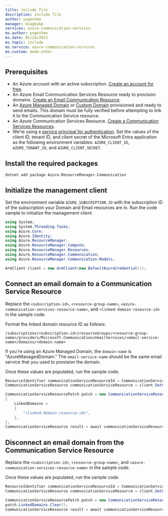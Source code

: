 ```yaml
---
title: include file
description: include file
author: yogeshmo
manager: koagbakp
services: azure-communication-services
ms.author: yogeshmo
ms.date: 05/24/2023
ms.topic: include
ms.service: azure-communication-services
ms.custom: mode-other
---
```


## Prerequisites

- An Azure account with an active subscription. [Create an account for free](https://azure.microsoft.com/pricing/purchase-options/azure-account?cid=msft_learn).
- An Azure Email Communication Services Resource ready to provision domains. [Create an Email Communication Resource](../create-email-communication-resource.md).
- An [Azure Managed Domain](../add-azure-managed-domains.md) or [Custom Domain](../add-custom-verified-domains.md) provisioned and ready to send emails. This domain must be fully verified before attempting to link it to the Communication Service resource.
- An Azure Communication Services Resource. [Create a Communication Services Resources](../../create-communication-resource.md).
- We're using a [service principal for authentication](/entra/identity-platform/howto-create-service-principal-portal). Set the values of the client ID, tenant ID, and client secret of the Microsoft Entra application as the following environment variables: `AZURE_CLIENT_ID`, `AZURE_TENANT_ID`, and `AZURE_CLIENT_SECRET`.

## Install the required packages

```console
dotnet add package Azure.ResourceManager.Communication
```

## Initialize the management client

Set the environment variable `AZURE_SUBSCRIPTION_ID` with the subscription ID of the subscription your Domain and Email resources are in. Run the code sample to initialize the management client.

```csharp
using System;
using System.Threading.Tasks;
using Azure.Core;
using Azure.Identity;
using Azure.ResourceManager;
using Azure.ResourceManager.Compute;
using Azure.ResourceManager.Resources;
using Azure.ResourceManager.Communication;
using Azure.ResourceManager.Communication.Models;

ArmClient client = new ArmClient(new DefaultAzureCredential());
```

## Connect an email domain to a Communication Service Resource

Replace the `<subscription-id>`, `<resource-group-name>`, `<azure-communication-services-resource-name>`, and `<linked-domain-resource-id>` in the sample code.

Format the linked domain resource ID as follows: 

```
/subscriptions/<subscription-id>/resourceGroups/<resource-group-name>/providers/Microsoft.Communication/emailServices/<email-service-name>/domains/<domain-name>
```

If you're using an Azure Managed Domain, the `domain-name` is "AzureManagedDomain." The `email-service-name` should be the same email service that you used to provision the domain.

Once these values are populated, run the sample code.

```csharp
ResourceIdentifier communicationServiceResourceId = CommunicationServiceResource.CreateResourceIdentifier("<subscription-id>", "<resource-group-name>", "<azure-communication-services-resource-name>");
CommunicationServiceResource communicationServiceResource = client.GetCommunicationServiceResource(communicationServiceResourceId);

CommunicationServiceResourcePatch patch = new CommunicationServiceResourcePatch()
{
    LinkedDomains =
    {
        "<linked-domain-resource-id>",
    },
};
CommunicationServiceResource result = await communicationServiceResource.UpdateAsync(patch);
```

## Disconnect an email domain from the Communication Service Resource

Replace the `<subscription-id>`, `<resource-group-name>`, and `<azure-communication-services-resource-name>` in the sample code. 

Once these values are populated, run the sample code.

```csharp
ResourceIdentifier communicationServiceResourceId = CommunicationServiceResource.CreateResourceIdentifier("<subscription-id>", "<resource-group-name>", "<azure-communication-services-resource-name>");
CommunicationServiceResource communicationServiceResource = client.GetCommunicationServiceResource(communicationServiceResourceId);

CommunicationServiceResourcePatch patch = new CommunicationServiceResourcePatch();
patch.LinkedDomains.Clear();
CommunicationServiceResource result = await communicationServiceResource.UpdateAsync(patch);
```
